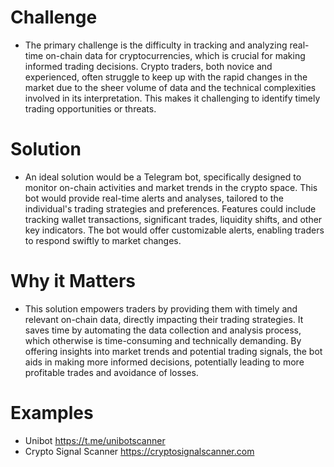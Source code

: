 # Challenge
- The primary challenge is the difficulty in tracking and analyzing real-time on-chain data for cryptocurrencies, which is crucial for making informed trading decisions. Crypto traders, both novice and experienced, often struggle to keep up with the rapid changes in the market due to the sheer volume of data and the technical complexities involved in its interpretation. This makes it challenging to identify timely trading opportunities or threats.

# Solution
- An ideal solution would be a Telegram bot, specifically designed to monitor on-chain activities and market trends in the crypto space. This bot would provide real-time alerts and analyses, tailored to the individual's trading strategies and preferences. Features could include tracking wallet transactions, significant trades, liquidity shifts, and other key indicators. The bot would offer customizable alerts, enabling traders to respond swiftly to market changes.

# Why it Matters
- This solution empowers traders by providing them with timely and relevant on-chain data, directly impacting their trading strategies. It saves time by automating the data collection and analysis process, which otherwise is time-consuming and technically demanding. By offering insights into market trends and potential trading signals, the bot aids in making more informed decisions, potentially leading to more profitable trades and avoidance of losses.

# Examples
- Unibot https://t.me/unibotscanner
- Crypto Signal Scanner https://cryptosignalscanner.com
